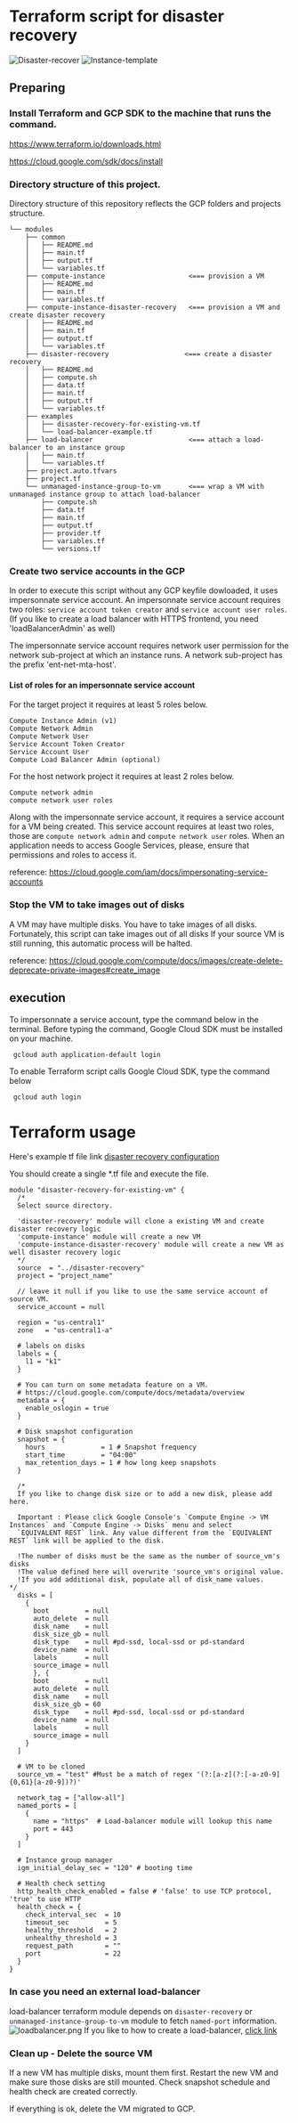# Terraform script for disaster recovery 

![Disaster-recover](disaster-recovery.png)
![Instance-template](instance-template.png)

## Preparing
### Install Terraform and GCP SDK to the machine that runs the command.

https://www.terraform.io/downloads.html


https://cloud.google.com/sdk/docs/install

### Directory structure of this project.
Directory structure of this repository reflects the GCP folders and projects structure.
``` 
└── modules
    ├── common
    │   ├── README.md
    │   ├── main.tf
    │   ├── output.tf
    │   └── variables.tf
    ├── compute-instance                     <=== provision a VM
    │   ├── README.md
    │   ├── main.tf
    │   └── variables.tf
    ├── compute-instance-disaster-recovery   <=== provision a VM and create disaster recovery
    │   ├── README.md
    │   ├── main.tf
    │   ├── output.tf
    │   └── variables.tf
    ├── disaster-recovery                   <=== create a disaster recovery
    │   ├── README.md
    │   ├── compute.sh
    │   ├── data.tf
    │   ├── main.tf
    │   ├── output.tf
    │   └── variables.tf
    ├── examples
    │   ├── disaster-recovery-for-existing-vm.tf
    │   └── load-balancer-example.tf
    ├── load-balancer                        <=== attach a load-balancer to an instance group
    │   ├── main.tf
    │   └── variables.tf
    ├── project.auto.tfvars
    ├── project.tf
    └── unmanaged-instance-group-to-vm       <=== wrap a VM with unmanaged instance group to attach load-balancer
        ├── compute.sh
        ├── data.tf
        ├── main.tf
        ├── output.tf
        ├── provider.tf
        ├── variables.tf
        └── versions.tf
```

### Create two service accounts in the GCP
In order to execute this script without any GCP keyfile dowloaded, it uses 
impersonnate service account. 
An impersonnate service account requires two roles:
`service account token creator` and `service account user roles`.
(If you like to create a load balancer with HTTPS frontend, you need 'loadBalancerAdmin' as well)

The impersonnate service account requires network user permission for the network sub-project at which an instance runs. 
A network sub-project has the prefix 'ent-net-mta-host'.

#### List of roles for an impersonnate service account
For the target project it requires at least 5 roles below.
```
Compute Instance Admin (v1)
Compute Network Admin
Compute Network User
Service Account Token Creator
Service Account User
Compute Load Balancer Admin (optional)
```

For the host network project it requires at least 2 roles below.
``` 
Compute network admin 
compute network user roles
```

Along with the impersonnate service account, it requires a service account for a VM being created.
This service account requires at least two roles, those are `compute network admin` and `compute network user` roles. 
When an application needs to access Google Services,
please, ensure that permissions and roles to access it. 

reference: https://cloud.google.com/iam/docs/impersonating-service-accounts

### Stop the VM to take images out of disks 

A VM may have multiple disks. 
You have to take images of all disks.
Fortunately, this script can take images out of all disks
If your source VM is still running, this automatic process will be halted.

reference: https://cloud.google.com/compute/docs/images/create-delete-deprecate-private-images#create_image

## execution
To impersonnate a service account, type the command below in the terminal.
Before typing the command, Google Cloud SDK must be installed on your machine.
``` 
 gcloud auth application-default login 
```

To enable Terraform script calls Google Cloud SDK, type the command below
``` 
 gcloud auth login
```

# Terraform usage
Here's example tf file link [disaster recovery configuration](modules/examples/disaster-recovery-for-existing-vm.tf)

You should create a single *.tf file and execute the file.
```
module "disaster-recovery-for-existing-vm" {
  /*
  Select source directory.

  'disaster-recovery' module will clone a existing VM and create disaster recovery logic
  'compute-instance' module will create a new VM
  'compute-instance-disaster-recovery' module will create a new VM as well disaster recovery logic
  */
  source  = "../disaster-recovery"
  project = "project_name"

  // leave it null if you like to use the same service account of source VM.
  service_account = null

  region = "us-central1"
  zone   = "us-central1-a"

  # labels on disks
  labels = {
    l1 = "k1"
  }

  # You can turn on some metadata feature on a VM.
  # https://cloud.google.com/compute/docs/metadata/overview
  metadata = {
    enable_oslogin = true
  }

  # Disk snapshot configuration
  snapshot = {
    hours              = 1 # Snapshot frequency
    start_time         = "04:00"
    max_retention_days = 1 # how long keep snapshots
  }

  /*
  If you like to change disk size or to add a new disk, please add here.

  Important : Please click Google Console's `Compute Engine -> VM Instances` and `Compute Engine -> Disks` menu and select
  `EQUIVALENT REST` link. Any value different from the `EQUIVALENT REST` link will be applied to the disk.

  !The number of disks must be the same as the number of source_vm's disks
  !The value defined here will overwrite 'source_vm's original value. 
  !If you add additional disk, populate all of disk_name values.
*/
  disks = [
    {
      boot         = null
      auto_delete  = null
      disk_name    = null
      disk_size_gb = null
      disk_type    = null #pd-ssd, local-ssd or pd-standard
      device_name  = null
      labels       = null
      source_image = null
      }, {
      boot         = null
      auto_delete  = null
      disk_name    = null
      disk_size_gb = 60
      disk_type    = null #pd-ssd, local-ssd or pd-standard
      device_name  = null
      labels       = null
      source_image = null
    }
  ]

  # VM to be cloned
  source_vm = "test" #Must be a match of regex '(?:[a-z](?:[-a-z0-9]{0,61}[a-z0-9])?)'

  network_tag = ["allow-all"]
  named_ports = [
    {
      name = "https"  # Load-balancer module will lookup this name
      port = 443
    }
  ]

  # Instance group manager
  igm_initial_delay_sec = "120" # booting time

  # Health check setting
  http_health_check_enabled = false # 'false' to use TCP protocol, 'true' to use HTTP
  health_check = {
    check_interval_sec  = 10
    timeout_sec         = 5
    healthy_threshold   = 2
    unhealthy_threshold = 3
    request_path        = ""
    port                = 22
  }
}
```

### In case you need an external load-balancer 
load-balancer terraform module depends on `disaster-recovery` or `unmanaged-instance-group-to-vm` module to fetch `named-port` information.
![loadbalancer.png](Loadbalancer.png) 
If you like to how to create a load-balancer, [click link](Loadbalancer.md)

### Clean up - Delete the source VM
If a new VM has multiple disks, mount them first.
Restart the new VM and make sure those disks are still mounted.
Check snapshot schedule and health check are created correctly.

If everything is ok, delete the VM migrated to GCP.